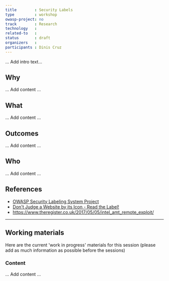 ```yaml
---
title        : Security Labels
type         : workshop
owasp-project: no
track        : Research
technology   :
related-to   :
status       : draft
organizers   :
participants : Dinis Cruz
---
```


... Add intro text...

## Why

... Add content ...

## What

... Add content ...

## Outcomes

... Add content ...

## Who

... Add content ...

## References

 - [OWASP Security Labeling System Project](https://www.owasp.org/index.php/OWASP_Security_Labeling_System_Project)
 - [Don't Judge a Website by its Icon - Read the Label!](https://www.owasp.org/index.php/Don%27t_Judge_a_Website_by_its_Icon_-_Read_the_Label!)
 - https://www.theregister.co.uk/2017/05/05/intel_amt_remote_exploit/

--- 

## Working materials

Here are the current 'work in progress' materials for this session (please add as much information as possible before the sessions)

### Content

... Add content ...
